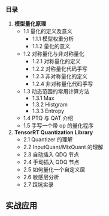 ### 目录

1. **模型量化原理**
   - 1.1 量化的定义及意义
     - 1.1.1 模型权重分析
     - 1.1.2 量化的意义
   - 1.2 对称量化与非对称量化
     - 1.2.1 对称量化的定义
     - 1.2.2 对称量化代码手写
     - 1.2.3 非对称量化的定义
     - 1.2.4 非对称量化代码手写
   - 1.3 动态范围的常用计算方法
     - 1.3.1 Max
     - 1.3.2 Histgram
     - 1.3.3 Entropy
   - 1.4 PTQ 与 QAT 介绍
   - 1.5 手写一个带 op 的量化程序
2. **TensorRT Quantization Library**
   - 2.1 Quantizer 的理解
   - 2.2 InputQuant/MixQuant 的理解
   - 2.3 自动插入 QDQ 节点
   - 2.4 手动插入 QDQ 节点
   - 2.5 如何量化一个自定义层
   - 2.6 敏感层分析
   - 2.7 踩坑实录

## 实战应用


